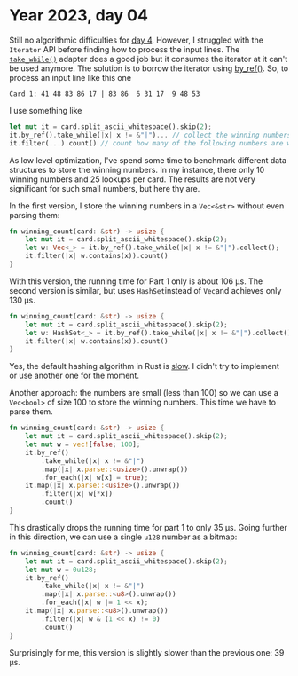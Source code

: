 # Year 2023, day 04

Still no algorithmic difficulties for [day 4](https://adventofcode.com/2023/day/4). However, I struggled with the `Iterator` API before finding how to process the input lines. The [`take_while()`](https://doc.rust-lang.org/std/iter/trait.Iterator.html#method.take_while) adapter does a good job but it consumes the iterator at it can't be used anymore. The solution is to borrow the iterator using [by_ref()](https://doc.rust-lang.org/std/iter/trait.Iterator.html#method.by_ref). So, to process an input line like this one

```text
Card 1: 41 48 83 86 17 | 83 86  6 31 17  9 48 53
```

I use something like

```rust
let mut it = card.split_ascii_whitespace().skip(2);
it.by_ref().take_while(|x| x != &"|")... // collect the winning numbers
it.filter(...).count() // count how many of the following numbers are winning
```

As low level optimization, I've spend some time to benchmark different data structures to store the winning numbers. In my instance, there only 10 winning numbers and 25 lookups per card. The results are not very significant for such small numbers, but here thy are.

In the first version, I store the winning numbers in a `Vec<&str>` without even parsing them:

```rust
fn winning_count(card: &str) -> usize {
    let mut it = card.split_ascii_whitespace().skip(2);
    let w: Vec<_> = it.by_ref().take_while(|x| x != &"|").collect();
    it.filter(|x| w.contains(x)).count()
}
```

With this version, the running time for Part 1 only is about 106 µs. The second version is similar, but uses `HashSet`instead of `Vec`and achieves only 130 µs.

```rust
fn winning_count(card: &str) -> usize {
    let mut it = card.split_ascii_whitespace().skip(2);
    let w: HashSet<_> = it.by_ref().take_while(|x| x != &"|").collect();
    it.filter(|x| w.contains(x)).count()
}
```

Yes, the default hashing algorithm in Rust is [slow](https://doc.rust-lang.org/book/ch08-03-hash-maps.html#hashing-functions). I didn't try to implement or use another one for the moment.

Another approach: the numbers are small (less than 100) so we can use a `Vec<bool>` of size 100 to store the winning numbers. This time we have to parse them.

```rust
fn winning_count(card: &str) -> usize {
    let mut it = card.split_ascii_whitespace().skip(2);
    let mut w = vec![false; 100];
    it.by_ref()
        .take_while(|x| x != &"|")
        .map(|x| x.parse::<usize>().unwrap())
        .for_each(|x| w[x] = true);
    it.map(|x| x.parse::<usize>().unwrap())
        .filter(|x| w[*x])
        .count()
}
```

This drastically drops the running time for part 1 to only 35 µs. Going further in this direction, we can use a single `u128` number as a bitmap:

```rust
fn winning_count(card: &str) -> usize {
    let mut it = card.split_ascii_whitespace().skip(2);
    let mut w = 0u128;
    it.by_ref()
        .take_while(|x| x != &"|")
        .map(|x| x.parse::<u8>().unwrap())
        .for_each(|x| w |= 1 << x);
    it.map(|x| x.parse::<u8>().unwrap())
        .filter(|x| w & (1 << x) != 0)
        .count()
}
```

Surprisingly for me, this version is slightly slower than the previous one: 39 µs.
